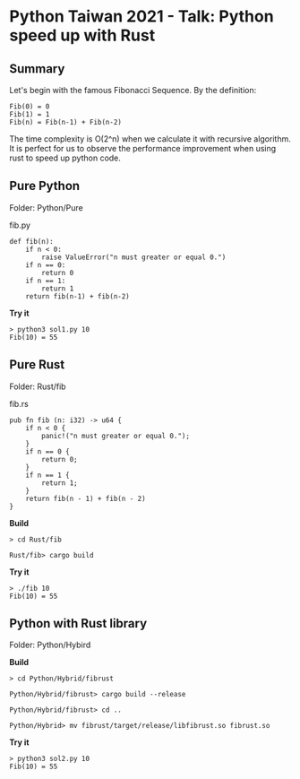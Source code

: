 # Python Taiwan 2021 - Talk: Python speed up with Rust
## Summary

Let's begin with the famous Fibonacci Sequence. By the definition:
```
Fib(0) = 0
Fib(1) = 1
Fib(n) = Fib(n-1) + Fib(n-2)
```
The time complexity is O(2^n) when we calculate it with recursive algorithm. It is perfect for us to observe the performance improvement when using rust to speed up python code.

## Pure Python

Folder: Python/Pure

fib.py
```
def fib(n):
    if n < 0:
        raise ValueError("n must greater or equal 0.")
    if n == 0:
        return 0
    if n == 1:
        return 1
    return fib(n-1) + fib(n-2)
```

**Try it**

```
> python3 sol1.py 10
Fib(10) = 55
```

## Pure Rust

Folder: Rust/fib

fib.rs
```
pub fn fib (n: i32) -> u64 {
    if n < 0 {
        panic!("n must greater or equal 0.");
    }
    if n == 0 {
        return 0;
    }
    if n == 1 {
        return 1;
    }
    return fib(n - 1) + fib(n - 2)
}
```

**Build**
```
> cd Rust/fib

Rust/fib> cargo build
```

**Try it**
```
> ./fib 10
Fib(10) = 55
```

## Python with Rust library

Folder: Python/Hybird

**Build**
```
> cd Python/Hybrid/fibrust

Python/Hybrid/fibrust> cargo build --release

Python/Hybrid/fibrust> cd ..

Python/Hybrid> mv fibrust/target/release/libfibrust.so fibrust.so
```

**Try it**
```
> python3 sol2.py 10
Fib(10) = 55
```
